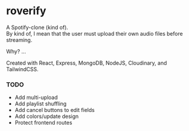 # roverify

A Spotify-clone (kind of).  
By kind of, I mean that the user must upload their own audio files before streaming.

Why? ...

Created with React, Express, MongoDB, NodeJS, Cloudinary, and TailwindCSS.

### TODO

- Add multi-upload
- Add playlist shuffling
- Add cancel buttons to edit fields
- Add colors/update design
- Protect frontend routes
